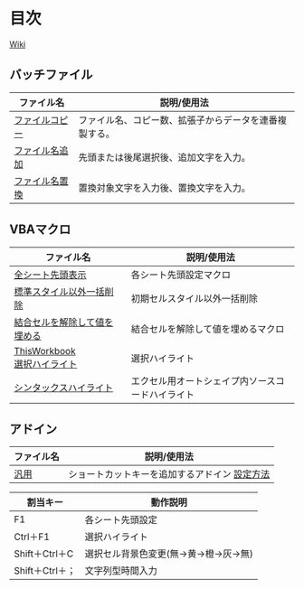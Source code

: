 
# 目次
[Wiki](https://github.com/little-hoge/Tool/wiki)

## バッチファイル  
|  ファイル名 | 説明/使用法  |
| ---- | ---- |
|  [ファイルコピー](https://github.com/little-hoge/Tool/blob/master/%E3%83%95%E3%82%A1%E3%82%A4%E3%83%AB/%E3%83%95%E3%82%A1%E3%82%A4%E3%83%AB%E3%82%B3%E3%83%94%E3%83%BC.bat)   |  ファイル名、コピー数、拡張子からデータを連番複製する。  |
|  [ファイル名追加](https://github.com/little-hoge/Tool/blob/master/%E3%83%95%E3%82%A1%E3%82%A4%E3%83%AB/%E3%83%95%E3%82%A1%E3%82%A4%E3%83%AB%E5%90%8D%E8%BF%BD%E5%8A%A0.bat)  |  先頭または後尾選択後、追加文字を入力。  |
|  [ファイル名置換](https://github.com/little-hoge/Tool/blob/master/%E3%83%95%E3%82%A1%E3%82%A4%E3%83%AB/%E3%83%95%E3%82%A1%E3%82%A4%E3%83%AB%E5%90%8D%E7%BD%AE%E6%8F%9B.bat)  |  置換対象文字を入力後、置換文字を入力。  |

## VBAマクロ  
|  ファイル名 | 説明/使用法  |
| ---- | ---- |
|  [全シート先頭表示](https://github.com/little-hoge/Tool/blob/master/%E3%83%95%E3%82%A1%E3%82%A4%E3%83%AB/%E5%85%A8%E3%82%B7%E3%83%BC%E3%83%88%E5%85%88%E9%A0%AD%E8%A1%A8%E7%A4%BA.bas) |  各シート先頭設定マクロ  |
|  [標準スタイル以外一括削除](https://github.com/little-hoge/Tool/blob/master/%E3%83%95%E3%82%A1%E3%82%A4%E3%83%AB/%E6%A8%99%E6%BA%96%E3%82%B9%E3%82%BF%E3%82%A4%E3%83%AB%E4%BB%A5%E5%A4%96%E4%B8%80%E6%8B%AC%E5%89%8A%E9%99%A4.bas) |  初期セルスタイル以外一括削除 |
| [結合セルを解除して値を埋める](https://github.com/little-hoge/Tool/blob/master/%E3%83%95%E3%82%A1%E3%82%A4%E3%83%AB/%E7%B5%90%E5%90%88%E3%82%BB%E3%83%AB%E3%82%92%E8%A7%A3%E9%99%A4%E3%81%97%E3%81%A6%E5%80%A4%E5%9F%8B%E3%82%81.bas)  | 結合セルを解除して値を埋めるマクロ  |
|  [ThisWorkbook](https://github.com/little-hoge/Tool/blob/master/%E3%83%95%E3%82%A1%E3%82%A4%E3%83%AB/ThisWorkbook.cls)  <br>   [選択ハイライト](https://github.com/little-hoge/Tool/blob/master/%E3%83%95%E3%82%A1%E3%82%A4%E3%83%AB/%E9%81%B8%E6%8A%9E%E3%83%8F%E3%82%A4%E3%83%A9%E3%82%A4%E3%83%88%E5%AE%9F%E8%A1%8C.bas)|  選択ハイライト |
|  [シンタックスハイライト](https://github.com/little-hoge/Tool/blob/master/%E3%83%95%E3%82%A1%E3%82%A4%E3%83%AB/%E3%82%B7%E3%83%B3%E3%82%BF%E3%83%83%E3%82%AF%E3%82%B9%E3%83%8F%E3%82%A4%E3%83%A9%E3%82%A4%E3%83%88.zip)  |  エクセル用オートシェイプ内ソースコードハイライト  |

## アドイン  
|  ファイル名 | 説明/使用法  |
| ---- | ---- |
|  [汎用](https://github.com/little-hoge/Tool/blob/master/addin/%E6%B1%8E%E7%94%A8.xlam) | ショートカットキーを追加するアドイン [設定方法](https://github.com/little-hoge/Tool/wiki/EXCEL#%E3%82%A2%E3%83%89%E3%82%A4%E3%83%B3)  |

|  割当キー | 動作説明  |
| ---- | ---- |
| F1 |  各シート先頭設定  |
| Ctrl＋F1 |  選択ハイライト  |
| Shift＋Ctrl＋C |  選択セル背景色変更(無→黄→橙→灰→無)  |
| Shift＋Ctrl＋； |  文字列型時間入力  |
